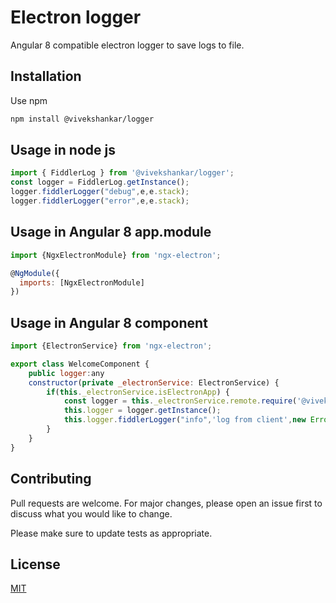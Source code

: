 # Electron logger

Angular 8 compatible electron logger to save logs to file.

## Installation

Use npm

```bash
npm install @vivekshankar/logger
```

## Usage in node js

```javascript
import { FiddlerLog } from '@vivekshankar/logger';
const logger = FiddlerLog.getInstance();
logger.fiddlerLogger("debug",e,e.stack);
logger.fiddlerLogger("error",e,e.stack);
```

## Usage in Angular 8 app.module

```javascript
import {NgxElectronModule} from 'ngx-electron';

@NgModule({
  imports: [NgxElectronModule]
})
```

## Usage in Angular 8 component

```javascript
import {ElectronService} from 'ngx-electron';

export class WelcomeComponent {
    public logger:any
    constructor(private _electronService: ElectronService) { 
        if(this._electronService.isElectronApp) {
            const logger = this._electronService.remote.require('@vivekshankar/logger').FiddlerLog
            this.logger = logger.getInstance();
            this.logger.fiddlerLogger("info",'log from client',new Error('re').stack);
        }
    }
}
```

## Contributing
Pull requests are welcome. For major changes, please open an issue first to discuss what you would like to change.

Please make sure to update tests as appropriate.

## License
[MIT](https://github.com/codemachin/logger/blob/master/LICENSE)